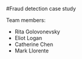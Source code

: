 #Fraud detection case study

Team members:
 - Rita Golovonevsky
 - Eliot Logan
 - Catherine Chen
 - Mark Llorente
 
